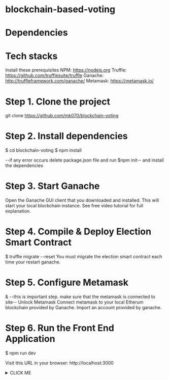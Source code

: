 # blockchain-based-voting

# Dependencies
# Tech stacks

Install these prerequisites
NPM: https://nodejs.org
Truffle: https://github.com/trufflesuite/truffle
Ganache: http://truffleframework.com/ganache/
Metamask: https://metamask.io/

# Step 1. Clone the project
git clone https://github.com/mk070/blockchain-voting

# Step 2. Install dependencies

$ cd blockchain-voting
$ npm install

--if any error occurs delete package.json file and run $npm init-- and install the dependencies

# Step 3. Start Ganache
Open the Ganache GUI client that you downloaded and installed. This will start your local blockchain instance. See free video tutorial for full explanation.

# Step 4. Compile & Deploy Election Smart Contract
$ truffle migrate --reset You must migrate the election smart contract each time your restart ganache.

# Step 5. Configure Metamask

& --this is important step. make sure that the metamask is connected to site--
Unlock Metamask
Connect metamask to your local Etherum blockchain provided by Ganache.
Import an account provided by ganache.

# Step 6. Run the Front End Application
$ npm run dev 

Visit this URL in your browser: http://localhost:3000

<details><summary>CLICK ME</summary>
<p>

#### We can hide anything, even code!

```ruby
   puts "Hello World"
```

</p>
</details>
